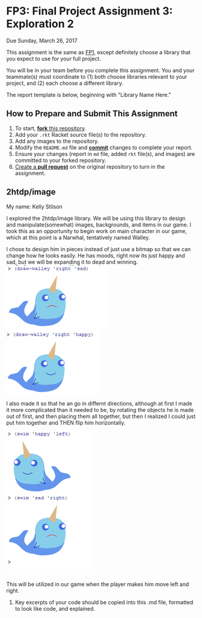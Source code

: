 # FP3: Final Project Assignment 3: Exploration 2
Due Sunday, March 26, 2017

This assignment is the same as [FP1], except definitely choose a library that you expect to use for your full project.

You will be in your team before you complete this assignment. You and your teammate(s) must coordinate to (1) both choose libraries relevant to your project, and (2) each choose a different library.

The report template is below, beginning with "Library Name Here."

## How to Prepare and Submit This Assignment

1. To start, [**fork** this repository][forking]. 
1. Add your `.rkt` Racket source file(s) to the repository. 
1. Add any images to the repository.
1. Modify the `README.md` file and [**commit**][ref-commit] changes to complete your report.
1. Ensure your changes (report in `md` file, added `rkt` file(s), and images) are committed to your forked repository.
1. [Create a **pull request**][pull-request] on the original repository to turn in the assignment.

## 2htdp/image
My name: Kelly Stilson

I explored the 2htdp/image library.
We will be using this library to design and manipulate(somewhat) images, backgrounds, and items in our game.
I took this as an opportunity to begin work on main character in our game, which at this point is a Narwhal, tentatively named Walley.

I chose to design him in pieces instead of just use a bitmap so that we can change how he looks easily. He has moods, right now its just happy and sad, but we will be expanding it to dead and winning.
![capture1](/capture1.png?raw=true "Moody Walley")
![capture2](/capture2.png?raw=true "Moody Walley")

I also made it so that he an go in differnt directions, although at first I made it more complicated than it needed to be, by rotating the objects he is made out of first, and then placing them all together, but then I realized I could just put him together and THEN flip him horizontally.

![Capture](/Capture.png?raw=true "Programm Output")

This will be utilized in our game when the player makes him move left and right.

1. Key excerpts of your code should be copied into this .md file, formatted to look like code, and explained.

<!-- Links -->
[FP1]: https://github.com/oplS17projects/FP1
[schedule]: https://github.com/oplS17projects/FP-Schedule
[markdown]: https://help.github.com/articles/markdown-basics/
[forking]: https://guides.github.com/activities/forking/
[ref-clone]: http://gitref.org/creating/#clone
[ref-commit]: http://gitref.org/basic/#commit
[ref-push]: http://gitref.org/remotes/#push
[pull-request]: https://help.github.com/articles/creating-a-pull-request
